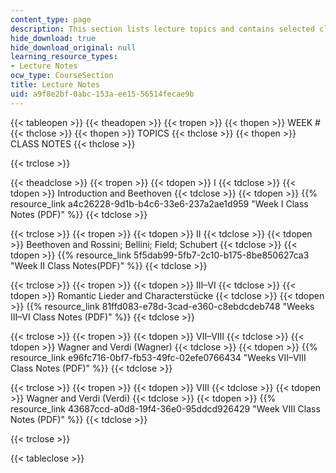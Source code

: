 ```yaml
---
content_type: page
description: This section lists lecture topics and contains selected class notes.
hide_download: true
hide_download_original: null
learning_resource_types:
- Lecture Notes
ocw_type: CourseSection
title: Lecture Notes
uid: a9f8e2bf-0abc-153a-ee15-56514fecae9b
---
```


{{< tableopen >}}
{{< theadopen >}}
{{< tropen >}}
{{< thopen >}}
WEEK #
{{< thclose >}}
{{< thopen >}}
TOPICS
{{< thclose >}}
{{< thopen >}}
CLASS NOTES
{{< thclose >}}

{{< trclose >}}

{{< theadclose >}}
{{< tropen >}}
{{< tdopen >}}
I
{{< tdclose >}}
{{< tdopen >}}
Introduction and Beethoven
{{< tdclose >}}
{{< tdopen >}}
{{% resource_link a4c26228-9d1b-b4c6-33e6-237a2ae1d959 "Week I Class Notes (PDF)" %}}
{{< tdclose >}}

{{< trclose >}}
{{< tropen >}}
{{< tdopen >}}
II
{{< tdclose >}}
{{< tdopen >}}
Beethoven and Rossini; Bellini; Field; Schubert
{{< tdclose >}}
{{< tdopen >}}
{{% resource_link 5f5dab99-5fb7-2c10-b175-8be850627ca3 "Week II Class Notes(PDF)" %}}
{{< tdclose >}}

{{< trclose >}}
{{< tropen >}}
{{< tdopen >}}
III–VI
{{< tdclose >}}
{{< tdopen >}}
Romantic Lieder and Characterstücke
{{< tdclose >}}
{{< tdopen >}}
{{% resource_link 81ffd083-e78d-3cad-e360-c8ebdcdeb748 "Weeks III–VI Class Notes (PDF)" %}}
{{< tdclose >}}

{{< trclose >}}
{{< tropen >}}
{{< tdopen >}}
VII–VIII
{{< tdclose >}}
{{< tdopen >}}
Wagner and Verdi (Wagner)
{{< tdclose >}}
{{< tdopen >}}
{{% resource_link e96fc716-0bf7-fb53-49fc-02efe0766434 "Weeks VII–VIII Class Notes (PDF)" %}}
{{< tdclose >}}

{{< trclose >}}
{{< tropen >}}
{{< tdopen >}}
VIII
{{< tdclose >}}
{{< tdopen >}}
Wagner and Verdi (Verdi)
{{< tdclose >}}
{{< tdopen >}}
{{% resource_link 43687ccd-a0d8-19f4-36e0-95ddcd926429 "Week VIII Class Notes (PDF)" %}}
{{< tdclose >}}

{{< trclose >}}

{{< tableclose >}}